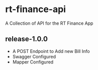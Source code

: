 # rt-finance-api
A Collection of API for the RT Finance App

## release-1.0.0
- A POST Endpoint to Add new Bill Info
- Swagger Configured
- Mapper Configured
